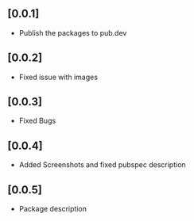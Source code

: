 ## [0.0.1]

* Publish the packages to pub.dev

## [0.0.2]

* Fixed issue with images

## [0.0.3]

* Fixed Bugs

## [0.0.4]

* Added Screenshots and fixed pubspec description

## [0.0.5]

* Package description
